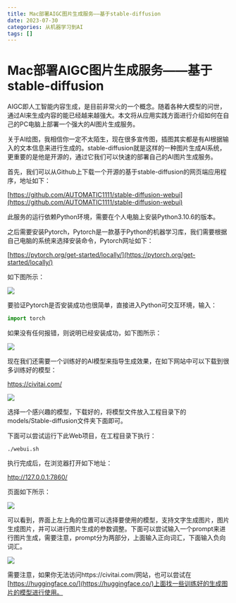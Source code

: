 ```yaml
---
title: Mac部署AIGC图片生成服务——基于stable-diffusion
date: 2023-07-30
categories: 从机器学习到AI
tags: []
---
```

# Mac部署AIGC图片生成服务——基于stable-diffusion

AIGC即人工智能内容生成，是目前非常火的一个概念。随着各种大模型的问世，通过AI来生成内容的能已经越来越强大。本文将从应用实践方面进行介绍如何在自己的PC电脑上部署一个强大的AI图片生成服务。

关于AI绘图，我相信你一定不太陌生，现在很多宣传图，插图其实都是有AI根据输入的文本信息来进行生成的。stable-diffusion就是这样的一种图片生成AI系统，更重要的是他是开源的，通过它我们可以快速的部署自己的AI图片生成服务。

首先，我们可以从Github上下载一个开源的基于stable-diffusion的网页端应用程序，地址如下：

[https://github.com/AUTOMATIC1111/stable-diffusion-webui](https://github.com/AUTOMATIC1111/stable-diffusion-webui)

此服务的运行依赖Python环境，需要在个人电脑上安装Python3.10.6的版本。

之后需要安装Pytorch，Pytorch是一款基于Python的机器学习库，我们需要根据自己电脑的系统来选择安装命令，Pytorch网址如下：

[https://pytorch.org/get-started/locally/](https://pytorch.org/get-started/locally/)

如下图所示：

![](https://oscimg.oschina.net/oscnet/up-b37ad8577a76f06dd18fe988d0009180ee7.png)

要验证Pytorch是否安装成功也很简单，直接进入Python可交互环境，输入：

```python
import torch
```

如果没有任何报错，则说明已经安装成功，如下图所示：

![](https://oscimg.oschina.net/oscnet/up-527e938e2b625468e0e4e8efe72f2549ef4.png)

现在我们还需要一个训练好的AI模型来指导生成效果，在如下网站中可以下载到很多训练好的模型：

https://civitai.com/

![](https://oscimg.oschina.net/oscnet/up-b38ebf8c1e67ec12bcf35b9ae799a122b24.png)

选择一个感兴趣的模型，下载好的，将模型文件放入工程目录下的models/Stable-diffusion文件夹下面即可。

下面可以尝试运行下此Web项目，在工程目录下执行：

```
./webui.sh 
```

执行完成后，在浏览器打开如下地址：

http://127.0.0.1:7860/

页面如下所示：

![](https://oscimg.oschina.net/oscnet/up-525e46b72b6abb9de0d8c32b8fbc6fa1009.png)

可以看到，界面上左上角的位置可以选择要使用的模型，支持文字生成图片，图片生成图片，并可以进行图片生成的参数调整。下面可以尝试输入一个prompt来进行图片生成，需要注意，prompt分为两部分，上面输入正向词汇，下面输入负向词汇。

![](https://oscimg.oschina.net/oscnet/up-2ec42d2648d31baee8b030cd2673a7d56b8.png)

需要注意，如果你无法访问https://civitai.com/网站，也可以尝试在[https://huggingface.co/](https://huggingface.co/)上面找一些训练好的生成图片的模型进行使用。